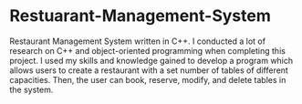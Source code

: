 # Restuarant-Management-System
Restaurant Management System written in C++. I conducted a lot of research on C++ and object-oriented programming when completing this project. I used my skills and knowledge gained to develop a program which allows users to create a restaurant with a set number of tables of different capacities. Then, the user can book, reserve, modify, and delete tables in the system.
